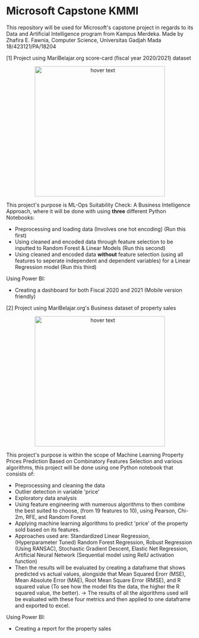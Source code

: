 # Microsoft Capstone KMMI
This repository will be used for Microsoft's capstone project in regards to its Data and Artificial Intelligence program from Kampus Merdeka. 
Made by Zhafira E. Fawnia, Computer Science, Universitas Gadjah Mada
18/423121/PA/18204

[1] Project using MariBelajar.org score-card (fiscal year 2020/2021) dataset 

<p align="center">
  <img src="https://media-exp1.licdn.com/dms/image/C561BAQF3W8YHh053JA/company-background_10000/0/1594804641455?e=1638518400&v=beta&t=m1V0YlvdHrNhZEwbnH-cbDTNO-TcUHkMTei20DV6tlc" width="350" title="hover text">
</p>

This project's purpose is ML-Ops Suitability Check: A Business Intelligence Approach, where it will be done with using **three** different Python Notebooks:
- Preprocessing and loading data (Involves one hot encoding) (Run this first)
- Using cleaned and encoded data through feature selection to be inputted to Random Forest & Linear Models (Run this second)
- Using cleaned and encoded data **without** feature selection (using all features to seperate independent and dependent variables) for a Linear Regression model (Run this third)

Using Power BI: 
- Creating a dashboard for both Fiscal 2020 and 2021 (Mobile version friendly) 




[2] Project using MariBelajar.org's Business dataset of property sales

<p align="center">
  <img src="https://storage.googleapis.com/kaggle-datasets-images/128/270/d149695d1f9a97ec54cf673be6430ad7/dataset-original.jpg" width="350" title="hover text">
</p>


This project's purpose is within the scope of Machine Learning Property Prices Prediction Based on Combinatory Features Selection
and various algorithms, this project will be done using one Python notebook that consists of:
- Preprocessing and cleaning the data 
- Outlier detection in variable 'price'
- Exploratory data analysis 
- Using feature engineering with numerous algorithms to then combine the best suited to choose, (from 19 features to 10), using Pearson,	Chi-2m,	RFE, and	Random Forest
- Applying machine learning algorithms to predict 'price' of the property sold based on its features.
- Approaches used are: Standardized Linear Regression, (Hyperparameter Tuned) Random Forest Regression, Robust Regression (Using RANSAC), Stochastic Gradient Descent, Elastic Net Regression, Artificial Neural Network (Sequential model using RelU activation function) 
- Then the results will be evaluated by creating a dataframe that shows predicted vs actual values, alongside that Mean Squared Erorr (MSE), Mean Absolute Error (MAE), Root Mean Square Error (RMSE), and R squared value (To see how the model fits the data, the higher the R squared value, the better). -> The results of all the algorithms used will be evaluated with these four metrics and then applied to one dataframe and exported to excel.

Using Power BI:
- Creating a report for the property sales 
